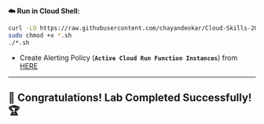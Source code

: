 <p><strong>☁️ Run in Cloud Shell:</strong></p>

```bash
curl -LO https://raw.githubusercontent.com/chayandeokar/Cloud-Skills-2025/refs/heads/master/script%20file/gsp244.sh
sudo chmod +x *.sh
./*.sh
```

* Create Alerting Policy (**`Active Cloud Run Function Instances`**) from [HERE](https://console.cloud.google.com/monitoring/alerting/policies/create?)

</div>

---

## 🎉 **Congratulations! Lab Completed Successfully!** 🏆
